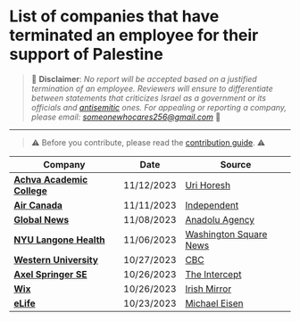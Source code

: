 # List of companies that have terminated an employee for their support of Palestine

> 🚫 **Disclaimer**: *No report will be accepted based on a justified termination of an employee. Reviewers will ensure to differentiate between statements that criticizes Israel as a government or its officials and [antisemitic](https://www.oxfordreference.com/display/10.1093/oi/authority.20110803095417471) ones. For appealing or reporting a company, please email: someonewhocares256@gmail.com* 🚫
---
> ⚠️ Before you contribute, please read  the [contribution guide](./CONTRIBUTING.md). ⚠️

| Company | Date | Source |
| ------- | ---- | ------- | 
| **[Achva Academic College](https://english.achva.ac.il/)** | 11/12/2023 | [Uri Horesh](https://x.com/urihoresh/status/1723685598207123601?s=20) |
| **[Air Canada](https://aircanada.com/us/en/aco/home.html)** | 11/11/2023 | [Independent](https://www.independent.co.uk/news/world/americas/air-canada-grounds-pilot-israel-b2427963.html) |
| **[Global News](https://globalnews.ca/)** | 11/08/2023 | [Anadolu Agency](https://www.aa.com.tr/en/americas/canadian-journalist-fired-over-pro-palestine-posts-speaks-out/3047212) |
| **[NYU Langone Health](https://nyulangone.org/)** | 11/06/2023 | [Washington Square News](https://nyunews.com/news/2023/11/06/physician-terminated-nyu/) |
| **[Western University](https://www.uwo.ca/index.html)** | 10/27/2023 | [CBC](https://www.cbc.ca/news/canada/london/aarij-anwer-western-university-israel-hamas-war-1.7010337) |
| **[Axel Springer SE](https://www.axelspringer.com/en/)** | 10/26/2023 | [The Intercept](https://theintercept.com/2023/10/26/axel-springer-fires-employee-israel/) |
| **[Wix](https://www.wix.com/)** | 10/26/2023 | [Irish Mirror](https://www.irishmirror.ie/news/irish-news/fundraiser-irish-woman-wix-palestine-31287833) |
| **[eLife](https://elifesciences.org/)** | 10/23/2023 | [Michael Eisen](https://x.com/mbeisen/status/1716556747710574931?s=20) |
